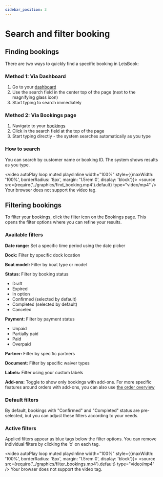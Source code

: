 ```yaml
---
sidebar_position: 3
---
```


# Search and filter booking

## Finding bookings

There are two ways to quickly find a specific booking in LetsBook:

### Method 1: Via Dashboard

1. Go to your [dashboard](https://dashboard.letsbook.app/)
2. Use the search field in the center top of the page (next to the magnifying glass icon)
3. Start typing to search immediately

### Method 2: Via Bookings page

1. Navigate to your [bookings](https://dashboard.letsbook.app/bookings)
2. Click in the search field at the top of the page
3. Start typing directly - the system searches automatically as you type

### How to search

You can search by customer name or booking ID. The system shows results as you type.

<video autoPlay loop muted playsInline width="100%" style={{maxWidth: '100%', borderRadius: '8px', margin: '1.5rem 0', display: 'block'}}>
  <source src={require('../graphics/find_booking.mp4').default} type="video/mp4" />
  Your browser does not support the video tag.
</video>

## Filtering bookings

To filter your bookings, click the filter icon on the Bookings page. This opens the filter options where you can refine your results.

### Available filters

**Date range:** Set a specific time period using the date picker

**Dock:** Filter by specific dock location

**Boat model:** Filter by boat type or model

**Status:** Filter by booking status

- Draft
- Expired
- In option
- Confirmed (selected by default)
- Completed (selected by default)
- Canceled

**Payment:** Filter by payment status

- Unpaid
- Partially paid
- Paid
- Overpaid

**Partner:** Filter by specific partners

**Document:** Filter by specific waiver types

**Labels:** Filter using your custom labels

**Add-ons:** Toggle to show only bookings with add-ons. For more specific features around orders with add-ons, you can also use [the order overview](https://dashboard.letsbook.app/orders)

### Default filters

By default, bookings with "Confirmed" and "Completed" status are pre-selected, but you can adjust these filters according to your needs.

### Active filters

Applied filters appear as blue tags below the filter options. You can remove individual filters by clicking the 'x' on each tag.

<video autoPlay loop muted playsInline width="100%" style={{maxWidth: '100%', borderRadius: '8px', margin: '1.5rem 0', display: 'block'}}>
  <source src={require('../graphics/filter_bookings.mp4').default} type="video/mp4" />
  Your browser does not support the video tag.
</video>
